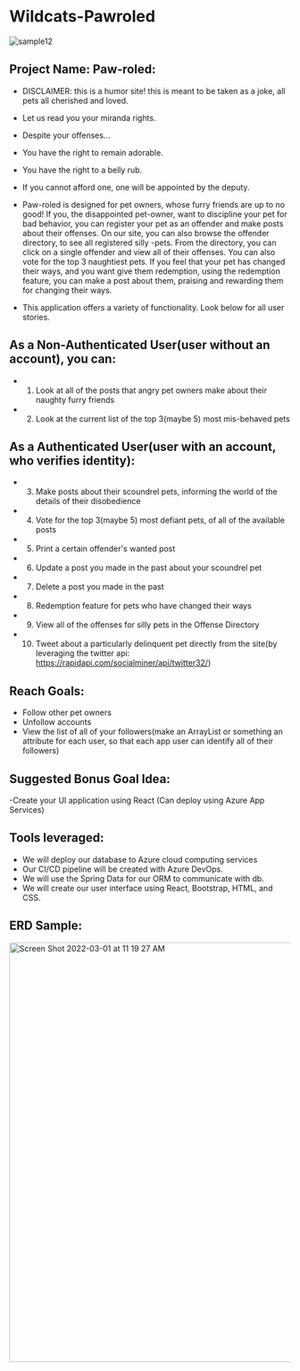 # Wildcats-Pawroled
![sample12](https://user-images.githubusercontent.com/89423129/156216903-33b008e8-b611-4b35-88f1-6475b0935087.png)



## Project Name: Paw-roled:

- DISCLAIMER: this is a humor site! this is meant to be taken as a joke, all pets all cherished and loved. 

- Let us read you your miranda rights.

- Despite your offenses...
- You have the right to remain adorable.
- You have the right to a belly rub.
- If you cannot afford one, one will be appointed by the deputy.



- Paw-roled is designed for pet owners, whose furry friends are up to no good!  If you, the disappointed pet-owner, want to discipline your pet for bad behavior, you can register your pet as an offender and make posts about their offenses. On our site, you can also browse the offender directory, to see all registered silly -pets. From the directory, you can click on a single offender and view all of their offenses. You can also vote for the top 3 naughtiest pets. If you feel that your pet has changed their ways, and you want give them redemption, using the redemption feature, you can make a post about them, praising and rewarding them for changing their ways. 

- This application offers a variety of functionality. Look below for all user stories.


## As a Non-Authenticated User(user without an account), you can:
- 1. Look at all of the posts that angry pet owners make about their naughty furry friends
- 2. Look at the current list of the top 3(maybe 5) most mis-behaved pets

## As a Authenticated User(user with an account, who verifies identity):
- 3. Make posts about their scoundrel pets, informing the world of the details of their disobedience
- 4. Vote for the top 3(maybe 5) most defiant pets, of all of the available posts
- 5. Print a certain offender's wanted post
- 6. Update a post you made in the past about your scoundrel pet
- 7. Delete a post you made in the past 
- 8. Redemption feature for pets who have changed their ways
- 9. View all of the offenses for silly pets in the Offense Directory
- 10. Tweet about a particularly delinquent pet directly from the site(by leveraging the twitter api: https://rapidapi.com/socialminer/api/twitter32/)


## Reach Goals:

- Follow other pet owners
- Unfollow accounts
- View the list of all of your followers(make an ArrayList or something an attribute for each user, so that each app user can identify all of their followers)

## Suggested Bonus Goal Idea: 

-Create your UI application using React (Can deploy using Azure App Services)

## Tools leveraged:

- We will deploy our database to Azure cloud computing services
- Our CI/CD pipeline will be created with Azure DevOps.
- We will use the Spring Data for our ORM to communicate with db. 
- We will create our user interface using React, Bootstrap, HTML, and CSS.


## ERD Sample:
<img width="750" alt="Screen Shot 2022-03-01 at 11 19 27 AM" src="https://user-images.githubusercontent.com/89423129/156216989-164efe46-5f33-4471-bfa3-394b93ee7629.png">





